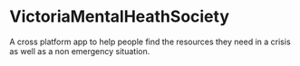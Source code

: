 # VictoriaMentalHeathSociety
A cross platform app to help people find the resources they need in a crisis as well as a non emergency situation.
